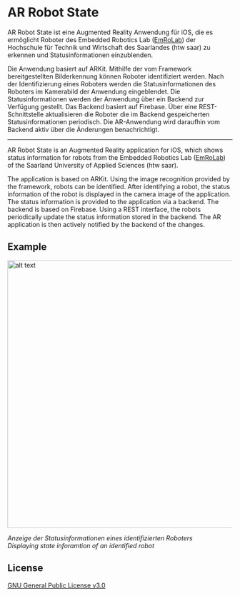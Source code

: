 # AR Robot State

AR Robot State ist eine Augmented Reality Anwendung für iOS, die es ermöglicht Roboter des Embedded Robotics Lab ([EmRoLab](https://www.htwsaar.de/ingwi/labore/labore-des-studienbereich-informatik/Embedded%20Robotics)) der Hochschule für Technik und Wirtschaft des Saarlandes (htw saar) zu erkennen und Statusinformationen einzublenden. 

Die Anwendung basiert auf ARKit. Mithilfe der vom Framework bereitgestellten Bilderkennung können Roboter identifiziert werden. Nach der Identifizierung eines Roboters werden die Statusinformationen des Roboters im Kamerabild der Anwendung eingeblendet. Die Statusinformationen werden der Anwendung über ein Backend zur Verfügung gestellt. Das Backend basiert auf Firebase. Über eine REST-Schnittstelle aktualisieren die Roboter die im Backend gespeicherten Statusinformationen periodisch. Die AR-Anwendung wird daraufhin vom Backend aktiv über die Änderungen benachrichtigt. 

---

AR Robot State is an Augmented Reality application for iOS, which shows status information for robots from the Embedded Robotics Lab ([EmRoLab](https://www.htwsaar.de/ingwi/labore/labore-des-studienbereich-informatik/Embedded%20Robotics)) of the Saarland University of Applied Sciences (htw saar).

The application is based on ARKit. Using the image recognition provided by the framework, robots can be identified. After identifying a robot, the status information of the robot is displayed in the camera image of the application. The status information is provided to the application via a backend. The backend is based on Firebase. Using a REST interface, the robots periodically update the status information stored in the backend. The AR application is then actively notified by the backend of the changes.

## Example
<img src="Roboter.png" alt="alt text" width="600">

*Anzeige der Statusinformationen eines identifizierten Roboters  
Displaying state inforamtion of an identified robot*

## License
[GNU General Public License v3.0](https://github.com/htw-saar-informatik/ARRobotState/blob/master/LICENSE)
